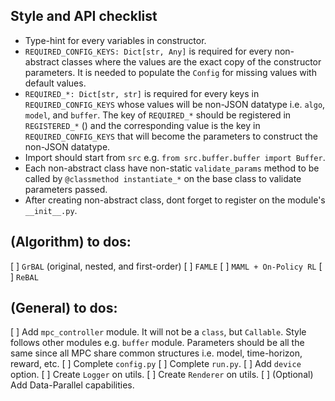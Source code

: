 ## Style and API checklist
- Type-hint for every variables in constructor.
- `REQUIRED_CONFIG_KEYS: Dict[str, Any]` is required for every non-abstract classes where the values are the exact copy of the constructor parameters. It is needed to populate the `Config` for missing values with default values.
- `REQUIRED_*: Dict[str, str]` is required for every keys in `REQUIRED_CONFIG_KEYS` whose values will be non-JSON datatype i.e. `algo`, `model`, and `buffer`. The key of `REQUIRED_*` should be registered in `REGISTERED_*` () and the corresponding value is the key in `REQUIRED_CONFIG_KEYS` that will become the parameters to construct the non-JSON datatype.
- Import should start from `src` e.g. `from src.buffer.buffer import Buffer`.
- Each non-abstract class have non-static `validate_params` method to be called by `@classmethod instantiate_*` on the base class to validate parameters passed.
- After creating non-abstract class, dont forget to register on the module's `__init__.py`.

## (Algorithm) to dos:
[ ] `GrBAL` (original, nested, and first-order)
[ ] `FAMLE`
[ ] `MAML + On-Policy RL`
[ ] `ReBAL`

## (General) to dos:
[ ] Add `mpc_controller` module. It will not be a `class`, but `Callable`. Style follows other modules e.g. `buffer` module. Parameters should be all the same since all MPC share common structures i.e. model, time-horizon, reward, etc.
[ ] Complete `config.py`
[ ] Complete `run.py`.
[ ] Add `device` option.
[ ] Create `Logger` on utils.
[ ] Create `Renderer` on utils.
[ ] (Optional) Add Data-Parallel capabilities.